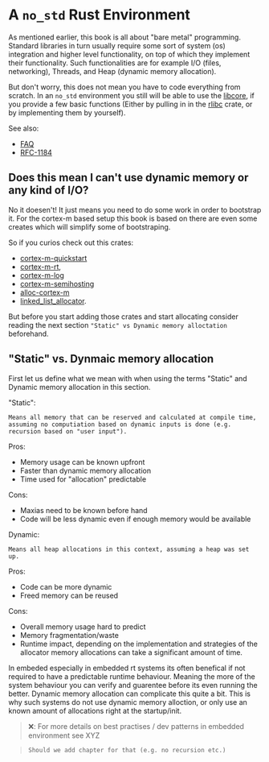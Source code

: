 # A `no_std` Rust Environment

As mentioned earlier, this book is all about "bare metal" programming. Standard libraries in turn usually
require some sort of system (os) integration and higher level functionality, on top of which they implement their functionality.
Such functionalities are for example I/O (files, networking), Threads, and Heap (dynamic memory allocation).

But don't worry, this does not mean you have to code everything from scratch.
In an `no_std` environment you still will be able to use the [libcore](https://doc.rust-lang.org/core/),
if you provide a few basic functions (Either by pulling in in the [rlibc](https://crates.io/crates/rlibc) crate,
or by implementing them by yourself).

See also:
* [FAQ](https://www.rust-lang.org/en-US/faq.html#does-rust-work-without-the-standard-library)
* [RFC-1184](https://github.com/rust-lang/rfcs/blob/master/text/1184-stabilize-no_std.md)


## Does this mean I can't use dynamic memory or any kind of I/O?
No it doesen't! It just means you need to do some work in order to bootstrap it.
For the cortex-m based setup this book is based on there are even some creates
which will simplify some of bootstraping.

So if you curios check out this crates:
* [cortex-m-quickstart](https://crates.io/crates/cortex-m-quickstart)
* [cortex-m-rt](https://crates.io/crates/cortex-m-rt),
* [cortex-m-log](https://crates.io/crates/cortex-m-log)
* [cortex-m-semihosting](https://crates.io/crates/cortex-m-semihosting)
* [alloc-cortex-m](https://crates.io/crates/alloc-cortex-m)
* [linked_list_allocator](https://crates.io/crates/linked_list_allocator).

But before you start adding those crates and start allocating consider reading the next section
`"Static" vs Dynamic memory alloctation` beforehand.

## "Static" vs. Dynmaic memory allocation
First let us define what we mean with when using the terms "Static" and Dynamic memory allocation in this section.

"Static":
```
Means all memory that can be reserved and calculated at compile time,
assuming no computiation based on dynamic inputs is done (e.g. recursion based on "user input").
```
Pros:
* Memory usage can be known upfront
* Faster than dynamic memory allocation
* Time used for "allocation" predictable

Cons:
* Maxias need to be known before hand
* Code will be less dynamic even if enough memory would be available

Dynamic:
```
Means all heap allocations in this context, assuming a heap was set up.
```

Pros:
* Code can be more dynamic
* Freed memory can be reused

Cons:
* Overall memory usage hard to predict
* Memory fragmentation/waste
* Runtime impact, depending on the implementation and strategies of the allocator memory allocations
  can take a significant amount of time.

In embeded especially in embedded rt systems its often benefical if not required to have a predictable runtime
behaviour. Meaning the more of the system behaviour you can verify and guarentee before its even running the better.
Dynamic memory allocation can complicate this quite a bit.
This is why such systems do not use dynamic memory alloction, or only use an known amount of allocations right
at the startup/init.


> ❌: For more details on best practises / dev patterns in embedded environment see XYZ

>     Should we add chapter for that (e.g. no recursion etc.)
